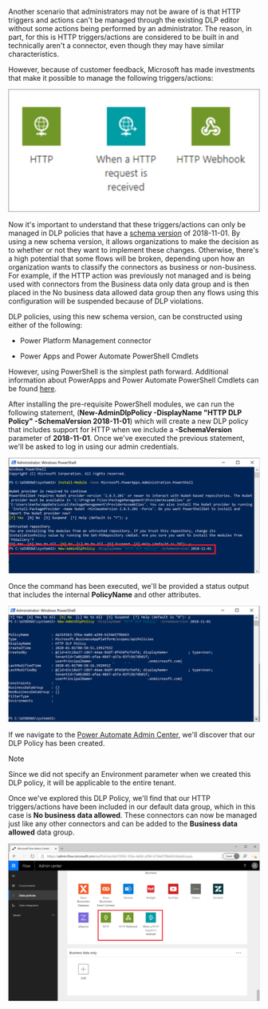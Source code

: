 Another scenario that administrators may not be aware of is that HTTP
triggers and actions can't be managed through the existing DLP editor
without some actions being performed by an administrator. The reason, in
part, for this is HTTP triggers/actions are considered to be built in
and technically aren't a connector, even though they may have similar
characteristics.

However, because of customer feedback, Microsoft has made investments that
make it possible to manage the following triggers/actions:

![http](../media/4-http.png)

Now it's important to understand that these triggers/actions can only be managed in DLP policies that have a [schema version](https://flow.microsoft.com/blog/introducing-http-and-custom-connector-support-for-data-loss-prevention-policies/?azure-portal=true) of 2018-11-01. By using a new schema version, it allows organizations to
make the decision as to whether or not they want to implement these
changes. Otherwise, there's a high potential that some flows will be
broken, depending upon how an organization wants to classify the
connectors as business or non-business. For example, if the HTTP action
was previously not managed and is being used with connectors from the
Business data only data group and is then placed in the No
business data allowed data group then any flows using this configuration
will be suspended because of DLP violations.

DLP policies, using this new schema version, can be constructed using
either of the following:

-   Power Platform Management connector

-   Power Apps and Power Automate PowerShell Cmdlets

However, using PowerShell is the simplest path forward. Additional
information about PowerApps and Power Automate PowerShell Cmdlets can be
found [here](https://docs.microsoft.com/power-platform/admin/powerapps-powershell/?azure-portal=true).

After installing the pre-requisite PowerShell modules, we can run the following statement, (**New-AdminDlpPolicy -DisplayName "HTTP DLP Policy" -SchemaVersion 2018-11-01**) which will create a new DLP policy that includes support for HTTP when we include a **-SchemaVersion** parameter of **2018-11-01**. Once we've executed the previous statement, we'll be asked to log in using our admin credentials.

![http DLP](../media/5-http-dlp.png)

Once the command has been executed, we'll be provided a status output
that includes the internal **PolicyName** and other
attributes.

![PS results](../media/6-ps-results.png)

If we navigate to the [Power Automate Admin Center](https://admin.flow.microsoft.com/apiPolicies/?azure-portal=true), we'll discover that our DLP Policy has been created.

> [!NOTE]
> Since we did not specify an Environment parameter when we
created this DLP policy, it will be applicable to the entire tenant.

Once we've explored this DLP Policy, we'll find that our HTTP
triggers/actions have been included in our default data group, which in
this case is **No business data allowed**. These connectors can now be
managed just like any other connectors and can be added to the
**Business data allowed** data group.

![http DLP](../media/7-http-dlp.png)
